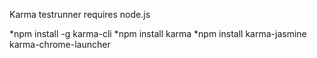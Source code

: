 Karma testrunner requires node.js

*npm install -g karma-cli
*npm install karma
*npm install karma-jasmine karma-chrome-launcher
